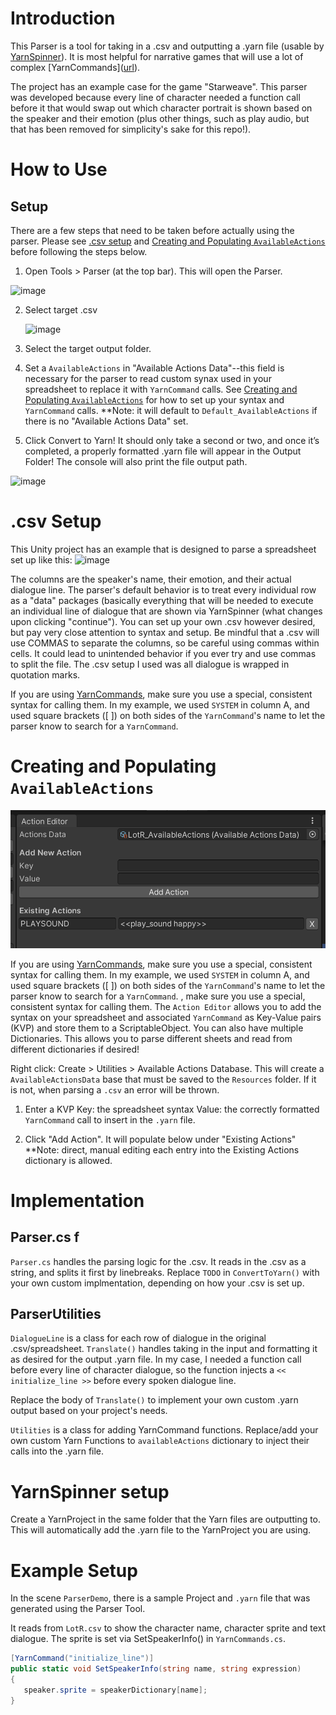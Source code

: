 # Introduction
This Parser is a tool for taking in a .csv and outputting a .yarn file (usable by [YarnSpinner]([url](https://docs.yarnspinner.dev/))). It is most helpful for narrative games that will use a lot of complex [YarnCommands]([url](https://docs.yarnspinner.dev/write-yarn-scripts/scripting-fundamentals/commands )). 

The project has an example case for the game "Starweave". This parser was developed because every line of character needed a function call before it that would swap out which character portrait is shown based on the speaker and their emotion (plus other things, such as play audio, but that has been removed for simplicity's sake for this repo!). 

# How to Use
## Setup
There are a few steps that need to be taken before actually using the parser. Please see [.csv setup](#.csv-Setup) and [Creating and Populating `AvailableActions`](#Creating-and-Populating-`AvailableActions`) before following the steps below.

1. Open Tools > Parser (at the top bar). This will open the Parser. 
<img width="1226" height="146" alt="image" src="https://github.com/user-attachments/assets/97b3d7b5-1a91-48cd-a2d1-0513ae11488a" />

2. Select target .csv

   <img width="946" height="224" alt="image" src="https://github.com/user-attachments/assets/74655cca-d1b2-494a-a4b8-2c2db00e8f9e" />

3. Select the target output folder.

4. Set a `AvailableActions` in "Available Actions Data"--this field is necessary for the parser to read custom synax used in your spreadsheet to replace it with `YarnCommand` calls. See [Creating and Populating `AvailableActions`](#Creating-and-Populating-`AvailableActions`) for how to set up your syntax and `YarnCommand` calls.
**Note: it will default to `Default_AvailableActions` if there is no "Available Actions Data" set. 

7. Click Convert to Yarn! It should only take a second or two, and once it’s completed, a properly formatted .yarn file will appear in the Output Folder! The console will also print the file output path. 

<img width="728" height="542" alt="image" src="https://github.com/user-attachments/assets/3ca50768-3f20-4a4c-84c1-769d9a25285f" />

# .csv Setup 
This Unity project has an example that is designed to parse a spreadsheet set up like this: 
<img width="1171" height="191" alt="image" src="https://github.com/user-attachments/assets/45581696-7489-4515-a952-a7e1ac902018" />

The columns are the speaker's name, their emotion, and their actual dialogue line. The parser's default behavior is to treat every individual row as a "data" packages (basically everything that will be needed to execute an individual line of dialogue that are shown via YarnSpinner (what changes upon clicking "continue"). 
You can set up your own .csv however desired, but pay very close attention to syntax and setup. 
Be mindful that a .csv will use COMMAS to separate the columns, so be careful using commas within cells. It could lead to unintended behavior if you ever try and use commas to split the file. 
The .csv setup I used was all dialogue is wrapped in quotation marks. 

If you are using [YarnCommands]([url](https://docs.yarnspinner.dev/yarn-spinner-for-unity/creating-commands-functions)), make sure you use a special, consistent syntax for calling them. In my example, we used `SYSTEM` in column A, and used square brackets ([ ]) on both sides of the `YarnCommand`'s name to let the parser know to search for a `YarnCommand`.

# Creating and Populating `AvailableActions`
![Actions Dictionary](image.png)

If you are using [YarnCommands](https://docs.yarnspinner.dev/yarn-spinner-for-unity/creating-commands-functions), make sure you use a special, consistent syntax for calling them. In my example, we used `SYSTEM` in column A, and used square brackets ([ ]) on both sides of the `YarnCommand`'s name to let the parser know to search for a `YarnCommand`.
, make sure you use a special, consistent syntax for calling them. The `Action Editor` allows you to add the syntax on your spreadsheet and associated `YarnCommand` as Key-Value pairs (KVP) and store them to a ScriptableObject. You can also have multiple Dictionaries. This allows you to parse different sheets  and read from different dictionaries if desired! 

Right click: Create > Utilities > Available Actions Database. This will create a `AvailableActionsData` base that must be saved to the `Resources` folder. If it is not, when parsing a `.csv` an error will be thrown.

1. Enter a KVP
Key: the spreadsheet syntax 
Value: the correctly formatted `YarnCommand` call to insert in the `.yarn` file.

2. Click "Add Action". It will populate below under "Existing Actions" 
**Note: direct, manual editing each entry into the Existing Actions dictionary is allowed. 


# Implementation 
## Parser.cs f
`Parser.cs` handles the parsing logic for the .csv. It reads in the .csv as a string, and splits it first by linebreaks. 
Replace `TODO` in `ConvertToYarn()` with your own custom implmentation, depending on how your .csv is set up. 

## ParserUtilities
`DialogueLine` is a class for each row of dialogue in the original .csv/spreadsheet. `Translate()` handles taking in the input and formatting it as desired for the output .yarn file. In my case, I needed a function call before every line of character dialogue, so the function injects a `<< initialize_line >>` before every spoken dialogue line. 

Replace the body of `Translate()` to implement your own custom .yarn output based on your project's needs. 

`Utilities` is a class for adding YarnCommand functions. Replace/add your own custom Yarn Functions to `availableActions` dictionary to inject their calls into the .yarn file. 

# YarnSpinner setup
Create a YarnProject in the same folder that the Yarn files are outputting to. This will automatically add the .yarn file to the YarnProject you are using. 


# Example Setup
In the scene `ParserDemo`, there is a sample Project and `.yarn` file that was generated using the Parser Tool. 

It reads from `LotR.csv` to show the character name, character sprite and text dialogue. 
The sprite is set via SetSpeakerInfo() in `YarnCommands.cs`. 

``` C#
[YarnCommand("initialize_line")]
public static void SetSpeakerInfo(string name, string expression)
{
   speaker.sprite = speakerDictionary[name];
}
```

